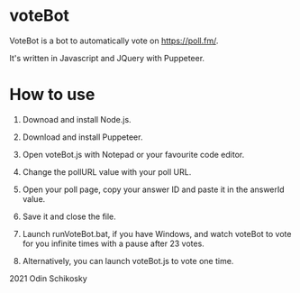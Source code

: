 # voteBot
VoteBot is a bot to automatically vote on https://poll.fm/.

It's written in Javascript and JQuery with Puppeteer.


# How to use

1. Downoad and install Node.js.

2. Download and install Puppeteer.

3. Open voteBot.js with Notepad or your favourite code editor.

4. Change the pollURL value with your poll URL.

5. Open your poll page, copy your answer ID and paste it in the answerId value.

6. Save it and close the file.

7. Launch runVoteBot.bat, if you have Windows, and watch voteBot to vote for you infinite times with a pause after 23 votes.

8. Alternatively, you can launch voteBot.js to vote one time.


2021 Odin Schikosky
